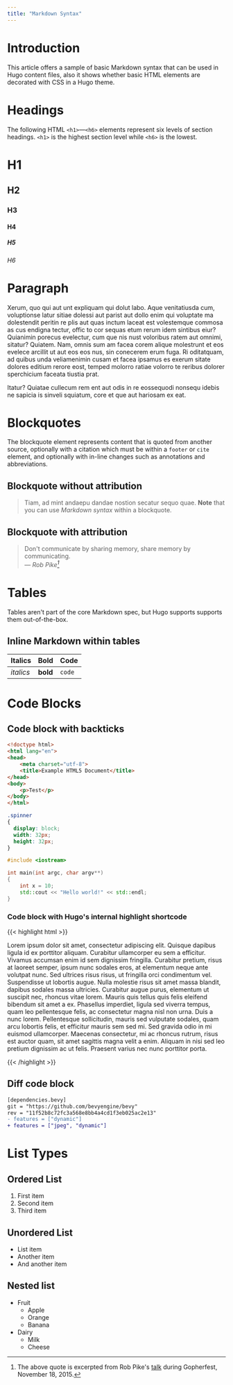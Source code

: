 ```yaml
---
title: "Markdown Syntax"
---
```


# Introduction
This article offers a sample of basic Markdown syntax that can be used in Hugo content files, also it shows whether basic HTML elements are decorated with CSS in a Hugo theme.
<!--more-->

# Headings

The following HTML `<h1>`—`<h6>` elements represent six levels of section headings. `<h1>` is the highest section level while `<h6>` is the lowest.

# H1
## H2
### H3
#### H4
##### H5
###### H6

# Paragraph

Xerum, quo qui aut unt expliquam qui dolut labo. Aque venitatiusda cum, voluptionse latur sitiae dolessi aut parist aut dollo enim qui voluptate ma dolestendit peritin re plis aut quas inctum laceat est volestemque commosa as cus endigna tectur, offic to cor sequas etum rerum idem sintibus eiur? Quianimin porecus evelectur, cum que nis nust voloribus ratem aut omnimi, sitatur? Quiatem. Nam, omnis sum am facea corem alique molestrunt et eos evelece arcillit ut aut eos eos nus, sin conecerem erum fuga. Ri oditatquam, ad quibus unda veliamenimin cusam et facea ipsamus es exerum sitate dolores editium rerore eost, temped molorro ratiae volorro te reribus dolorer sperchicium faceata tiustia prat.

Itatur? Quiatae cullecum rem ent aut odis in re eossequodi nonsequ idebis ne sapicia is sinveli squiatum, core et que aut hariosam ex eat.

# Blockquotes

The blockquote element represents content that is quoted from another source, optionally with a citation which must be within a `footer` or `cite` element, and optionally with in-line changes such as annotations and abbreviations.

## Blockquote without attribution

> Tiam, ad mint andaepu dandae nostion secatur sequo quae.
> **Note** that you can use *Markdown syntax* within a blockquote.

## Blockquote with attribution

> Don't communicate by sharing memory, share memory by communicating.<br>
> — <cite>Rob Pike[^1]</cite>

[^1]: The above quote is excerpted from Rob Pike's [talk](https://www.youtube.com/watch?v=PAAkCSZUG1c) during Gopherfest, November 18, 2015.

# Tables

Tables aren't part of the core Markdown spec, but Hugo supports supports them out-of-the-box.

## Inline Markdown within tables

| Italics   | Bold     | Code   |
| --------  | -------- | ------ |
| *italics* | **bold** | `code` |

# Code Blocks

## Code block with backticks

```html
<!doctype html>
<html lang="en">
<head>
    <meta charset="utf-8">
    <title>Example HTML5 Document</title>
</head>
<body>
    <p>Test</p>
</body>
</html>
```

```css
.spinner 
{
  display: block;
  width: 32px;
  height: 32px;
}
```

```cpp
#include <iostream>

int main(int argc, char argv**)
{
    int x = 10;
    std::cout << "Hello world!" << std::endl;
}
```

### Code block with Hugo's internal highlight shortcode
{{< highlight html >}}
<!doctype html>
<html lang="en">
<head>
    <meta charset="utf-8">
    <title>Example HTML5 Document.</title>
</head>
<body>
    <!-- This is just a comment -->
    <p>
        Lorem ipsum dolor sit amet, consectetur adipiscing elit. Quisque dapibus ligula id ex porttitor aliquam. Curabitur ullamcorper eu sem a efficitur. Vivamus accumsan enim id sem dignissim fringilla. Curabitur pretium, risus at laoreet semper, ipsum nunc sodales eros, at elementum neque ante volutpat nunc. Sed ultrices risus risus, ut fringilla orci condimentum vel. Suspendisse ut lobortis augue. Nulla molestie risus sit amet massa blandit, dapibus sodales massa ultricies. Curabitur augue purus, elementum ut suscipit nec, rhoncus vitae lorem. Mauris quis tellus quis felis eleifend bibendum sit amet a ex. Phasellus imperdiet, ligula sed viverra tempus, quam leo pellentesque felis, ac consectetur magna nisl non urna. Duis a nunc lorem. Pellentesque sollicitudin, mauris sed vulputate sodales, quam arcu lobortis felis, et efficitur mauris sem sed mi. Sed gravida odio in mi euismod ullamcorper. Maecenas consectetur, mi ac rhoncus rutrum, risus est auctor quam, sit amet sagittis magna velit a enim. Aliquam in nisi sed leo pretium dignissim ac ut felis. Praesent varius nec nunc porttitor porta.
    </p>
</body>
</html>
{{< /highlight >}}

## Diff code block

```diff
[dependencies.bevy]
git = "https://github.com/bevyengine/bevy"
rev = "11f52b8c72fc3a568e8bb4a4cd1f3eb025ac2e13"
- features = ["dynamic"]
+ features = ["jpeg", "dynamic"]
```

# List Types

## Ordered List

1. First item
2. Second item
3. Third item

## Unordered List

* List item
* Another item
* And another item

## Nested list

* Fruit
  * Apple
  * Orange
  * Banana
* Dairy
  * Milk
  * Cheese